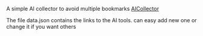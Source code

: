 A simple AI collector to avoid multiple bookmarks
<a href="https://namaniac91.github.io/AICollector/index.html">AICollector</a>


The file data.json contains the links to the AI tools. can easy add new one or change it if you want others
